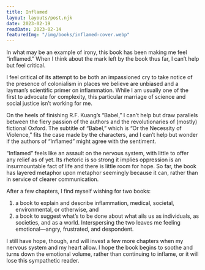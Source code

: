 ```yaml
---
title: Inflamed
layout: layouts/post.njk
date: 2023-02-19
readDate: 2023-02-14
featuredImg: "/img/books/inflamed-cover.webp"
---
```


In what may be an example of irony, this book has been making me feel “inflamed.” When I think about the mark left by the book thus far, I can’t help but feel critical.
<!-- excerpt -->

<section>

I feel critical of its attempt to be both an impassioned cry to take notice of the presence of colonialism in places we believe are unbiased and a layman’s scientific primer on inflammation. While I am usually one of the first to advocate for complexity, this particular marriage of science and social justice isn’t working for me.

On the heels of finishing R.F. Kuang’s “Babel,” I can’t help but draw parallels between the fiery passion of the authors and the revolutionaries of (mostly) fictional Oxford. The subtitle of “Babel,” which is “Or the Necessity of Violence,” fits the case made by the characters, and I can’t help but wonder if the authors of “Inflamed” might agree with the sentiment.

“Inflamed” feels like an assault on the nervous system, with little to offer any relief as of yet. Its rhetoric is so strong it implies oppression is an insurmountable fact of life and there is little room for hope. So far, the book has layered metaphor upon metaphor seemingly because it can, rather than in service of clearer communication.

After a few chapters, I find myself wishing for two books: 
1. a book to explain and describe inflammation, medical, societal, environmental, or otherwise, and 
2. a book to suggest what’s to be done about what ails us as individuals, as societies, and as a world. Interspersing the two leaves me feeling emotional—angry, frustrated, and despondent.

I still have hope, though, and will invest a few more chapters when my nervous system and my heart allow. I hope the book begins to soothe and turns down the emotional volume, rather than continuing to inflame, or it will lose this sympathetic reader.

</section>